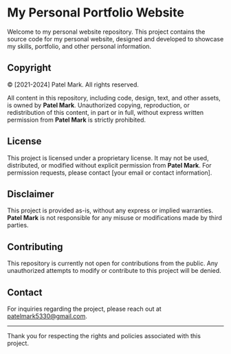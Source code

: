 # My Personal Portfolio Website

Welcome to my personal website repository. This project contains the source code for my personal website, designed and developed to showcase my skills, portfolio, and other personal information.

## Copyright

© [2021-2024] Patel Mark. All rights reserved.

All content in this repository, including code, design, text, and other assets, is owned by **Patel Mark**. Unauthorized copying, reproduction, or redistribution of this content, in part or in full, without express written permission from **Patel Mark** is strictly prohibited.

## License

This project is licensed under a proprietary license. It may not be used, distributed, or modified without explicit permission from **Patel Mark**. For permission requests, please contact [your email or contact information].

## Disclaimer

This project is provided as-is, without any express or implied warranties. **Patel Mark** is not responsible for any misuse or modifications made by third parties.

## Contributing

This repository is currently not open for contributions from the public. Any unauthorized attempts to modify or contribute to this project will be denied. 

## Contact

For inquiries regarding the project, please reach out at patelmark5330@gmail.com.

---

Thank you for respecting the rights and policies associated with this project.
